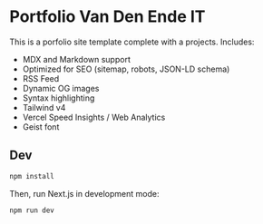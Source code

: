 # Portfolio Van Den Ende IT

This is a porfolio site template complete with a projects. Includes:

- MDX and Markdown support
- Optimized for SEO (sitemap, robots, JSON-LD schema)
- RSS Feed
- Dynamic OG images
- Syntax highlighting
- Tailwind v4
- Vercel Speed Insights / Web Analytics
- Geist font

## Dev

```bash
npm install
```

Then, run Next.js in development mode:

```bash
npm run dev
```
